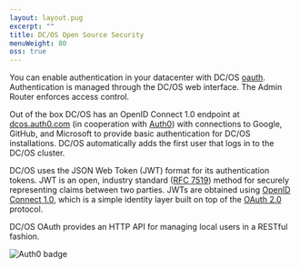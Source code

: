 ```yaml
---
layout: layout.pug
excerpt: ""
title: DC/OS Open Source Security
menuWeight: 80
oss: true
---
```

You can enable authentication in your datacenter with DC/OS [oauth](https://github.com/dcos/dcos-oauth). Authentication is managed through the DC/OS web interface. The Admin Router enforces access control.

Out of the box DC/OS has an OpenID Connect 1.0 endpoint at [dcos.auth0.com](https://dcos.auth0.com/.well-known/openid-configuration) (in cooperation with [Auth0](https://auth0.com/)) with connections to Google, GitHub, and Microsoft to provide basic authentication for DC/OS installations. DC/OS automatically adds the first user that logs in to the DC/OS cluster.

DC/OS uses the JSON Web Token (JWT) format for its authentication tokens. JWT is an open, industry standard ([RFC 7519](https://tools.ietf.org/html/rfc7519)) method for securely representing claims between two parties. JWTs are obtained using [OpenID Connect 1.0](https://openid.net/specs/openid-connect-core-1_0.html), which is a simple identity layer built on top of the [OAuth 2.0](http://oauth.net/2/) protocol.

DC/OS OAuth provides an HTTP API for managing local users in a RESTful fashion.

![Auth0 badge](/1.10/img/a0-badge-light.png)